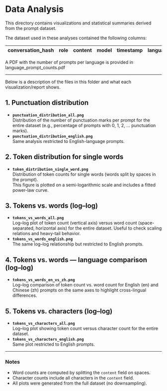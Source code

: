 # Data Analysis

This directory contains visualizations and statistical summaries derived from the prompt dataset.

The dataset used in these analyses contained the following columns:

| conversation_hash | role | content | model | timestamp | language | state | country | hashed_ip | source | tiktoken_r50k_base_len | tiktoken_cl100k_base_len | tiktoken_o200k_base_len |
|---|---|---|---|---|---|---|---|---|---|---|---|---|

A PDF with the number of prompts per language is provided in language_prompt_counts.pdf

---

Below is a description of the files in this folder and what each visualization/report shows.

## 1. Punctuation distribution
- **`punctuation_distribution_all.png`**  
  Distribution of the number of punctuation marks per prompt for the entire dataset (e.g., percentage of prompts with 0, 1, 2, ... punctuation marks).
- **`punctuation_distribution_english.png`**  
  Same analysis restricted to English-language prompts.

## 2. Token distribution for single words
- **`token_distribution_single_word.png`**  
  Distribution of token counts for single words (words split by spaces in the prompt).  
  This figure is plotted on a semi-logarithmic scale and includes a fitted power-law curve.

## 3. Tokens vs. words (log–log)
- **`tokens_vs_words_all.png`**  
  Log–log plot of token count (vertical axis) versus word count (space-separated, horizontal axis) for the entire dataset. Useful to check scaling relations and heavy-tail behavior.
- **`tokens_vs_words_english.png`**  
  The same log–log relationship but restricted to English prompts.

## 4. Tokens vs. words — language comparison (log–log)
- **`tokens_vs_words_en_vs_zh.png`**  
  Log–log comparison of token count vs. word count for English (en) and Chinese (zh) prompts on the same axes to highlight cross-lingual differences.

## 5. Tokens vs. characters (log–log)
- **`tokens_vs_characters_all.png`**  
  Log–log plot showing token count versus character count for the entire dataset.
- **`tokens_vs_characters_english.png`**  
  Same plot restricted to English prompts.

---

### Notes
- Word counts are computed by splitting the `content` field on spaces.
- Character counts include all characters in the `content` field.  
- All plots were generated from the full dataset (no downsampling).  
